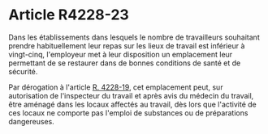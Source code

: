 # Article R4228-23

Dans les établissements dans lesquels le nombre de travailleurs souhaitant prendre habituellement leur repas sur les lieux de travail est inférieur à vingt-cinq, l'employeur met à leur disposition un emplacement leur permettant de se restaurer dans de bonnes conditions de santé et de sécurité. 

  
Par dérogation à l'article [R. 4228-19][1], cet emplacement peut, sur autorisation de l'inspecteur du travail et après avis du médecin du travail, être aménagé dans les locaux affectés au travail, dès lors que l'activité de ces locaux ne comporte pas l'emploi de substances ou de préparations dangereuses.

 [1]: /affichCodeArticle.do?cidTexte=LEGITEXT000006072050&idArticle=LEGIARTI000018489256&dateTexte=&categorieLien=cid